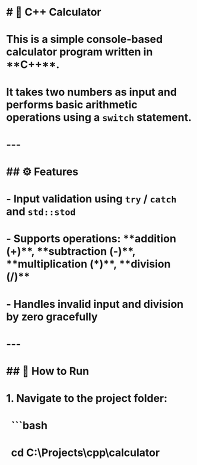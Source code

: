 ﻿# \# 🧮 C++ Calculator

# 

# This is a simple console-based calculator program written in \*\*C++\*\*.  

# It takes two numbers as input and performs basic arithmetic operations using a `switch` statement.

# 

# ---

# 

# \## ⚙️ Features

# \- Input validation using `try` / `catch` and `std::stod`

# \- Supports operations: \*\*addition (+)\*\*, \*\*subtraction (-)\*\*, \*\*multiplication (\*)\*\*, \*\*division (/)\*\*  

# \- Handles invalid input and division by zero gracefully

# 

# ---

# 

# \## 🚀 How to Run

# 

# 1\. Navigate to the project folder:

# &nbsp;  ```bash

# &nbsp;  cd C:\\Projects\\cpp\\calculator




